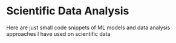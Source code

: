 # Scientific Data Analysis 
Here are just small code snippets of ML models and data analysis approaches I have used on scientific data
